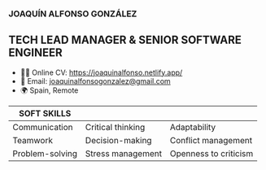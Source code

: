 ### JOAQUÍN ALFONSO GONZÁLEZ
## TECH LEAD MANAGER & SENIOR SOFTWARE ENGINEER

- :man_office_worker: Online CV: https://joaquinalfonso.netlify.app/
- :email: Email: joaquinalfonsogonzalez@gmail.com
- :earth_africa: Spain, Remote

| SOFT SKILLS |  |  |
| ------------- | ------------- | ------------ |
| Communication | Critical thinking | Adaptability |
| Teamwork | Decision-making | Conflict management |
| Problem-solving | Stress management | Openness to criticism |

<!--
**joaquinalfonso/JoaquinAlfonso** is a ✨ _special_ ✨ repository because its `README.md` (this file) appears on your GitHub profile.

Here are some ideas to get you started:

- 🔭 I’m currently working on ...
- 🌱 I’m currently learning ...
- 👯 I’m looking to collaborate on ...
- 🤔 I’m looking for help with ...
- 💬 Ask me about ...
- 📫 How to reach me: ...
- 😄 Pronouns: ...
- ⚡ Fun fact: ...
-->
